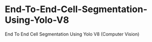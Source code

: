 # End-To-End-Cell-Segmentation-Using-Yolo-V8
End To End Cell Segmentation Using Yolo V8 (Computer Vision)
